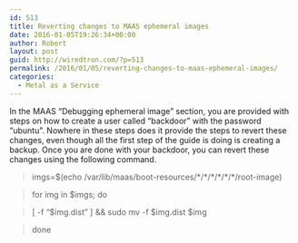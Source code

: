 ```yaml
---
id: 513
title: Reverting changes to MAAS ephemeral images
date: 2016-01-05T19:26:34+00:00
author: Robert
layout: post
guid: http://wiredtron.com/?p=513
permalink: /2016/01/05/reverting-changes-to-maas-ephemeral-images/
categories:
  - Metal as a Service
---
```

In the MAAS &#8220;Debugging ephemeral image&#8221; section, you are provided with steps on how to create a user called &#8220;backdoor&#8221; with the password &#8220;ubuntu&#8221;. Nowhere in these steps does it provide the steps to revert these changes, even though all the first step of the guide is doing is creating a backup. Once you are done with your backdoor, you can revert these changes using the following command.

> imgs=$(echo /var/lib/maas/boot-resources/\*/\*/\*/\*/\*/\*/root-image)
  
> for img in $imgs; do
  
> [ -f &#8220;$img.dist&#8221; ] && sudo mv -f $img.dist $img
  
> done
